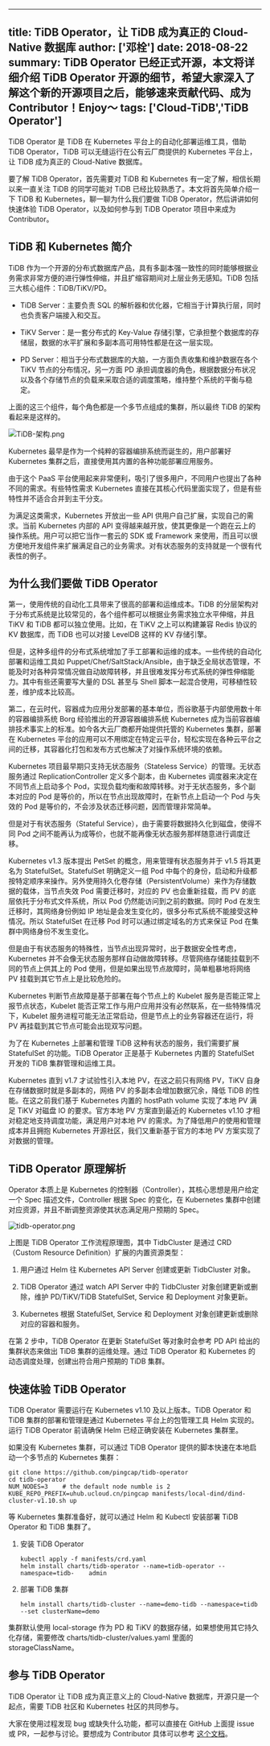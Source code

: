 
---
title: TiDB Operator，让 TiDB 成为真正的 Cloud-Native 数据库
author: ['邓栓']
date: 2018-08-22
summary: TiDB Operator 已经正式开源，本文将详细介绍 TiDB Operator 开源的细节，希望大家深入了解这个新的开源项目之后，能够速来贡献代码、成为 Contributor！Enjoy～
tags: ['Cloud-TiDB','TiDB Operator']
---

TiDB Operator 是 TiDB 在 Kubernetes 平台上的自动化部署运维工具，借助 TiDB Operator，TiDB 可以无缝运行在公有云厂商提供的 Kubernetes 平台上，让 TiDB 成为真正的 Cloud-Native 数据库。

要了解 TiDB Operator，首先需要对 TiDB 和 Kubernetes 有一定了解，相信长期以来一直关注 TiDB 的同学可能对 TiDB 已经比较熟悉了。本文将首先简单介绍一下 TiDB 和 Kubernetes，聊一聊为什么我们要做 TiDB Operator，然后讲讲如何快速体验 TiDB Operator，以及如何参与到 TiDB Operator 项目中来成为 Contributor。

## TiDB 和 Kubernetes 简介

TiDB 作为一个开源的分布式数据库产品，具有多副本强一致性的同时能够根据业务需求非常方便的进行弹性伸缩，并且扩缩容期间对上层业务无感知。TiDB 包括三大核心组件：TiDB/TiKV/PD。 

* TiDB Server：主要负责 SQL 的解析器和优化器，它相当于计算执行层，同时也负责客户端接入和交互。

* TiKV Server：是一套分布式的 Key-Value 存储引擎，它承担整个数据库的存储层，数据的水平扩展和多副本高可用特性都是在这一层实现。

* PD Server：相当于分布式数据库的大脑，一方面负责收集和维护数据在各个 TiKV 节点的分布情况，另一方面 PD 承担调度器的角色，根据数据分布状况以及各个存储节点的负载来采取合适的调度策略，维持整个系统的平衡与稳定。

上面的这三个组件，每个角色都是一个多节点组成的集群，所以最终 TiDB 的架构看起来是这样的。

![TiDB-架构.png](https://upload-images.jianshu.io/upload_images/542677-07e435ea2eeaa00c.png?imageMogr2/auto-orient/strip%7CimageView2/2/w/1240)

Kubernetes 最早是作为一个纯粹的容器编排系统而诞生的，用户部署好 Kubernetes 集群之后，直接使用其内置的各种功能部署应用服务。 

由于这个 PaaS 平台使用起来非常便利，吸引了很多用户，不同用户也提出了各种不同的需求。有些特性需求 Kubernetes 直接在其核心代码里面实现了，但是有些特性并不适合合并到主干分支。

为满足这类需求，Kubernetes 开放出一些 API 供用户自己扩展，实现自己的需求。当前 Kubernetes 内部的 API 变得越来越开放，使其更像是一个跑在云上的操作系统。用户可以把它当作一套云的 SDK 或 Framework 来使用，而且可以很方便地开发组件来扩展满足自己的业务需求。对有状态服务的支持就是一个很有代表性的例子。

## 为什么我们要做 TiDB Operator

第一，使用传统的自动化工具带来了很高的部署和运维成本。TiDB 的分层架构对于分布式系统是比较常见的，各个组件都可以根据业务需求独立水平伸缩，并且 TiKV 和 TiDB 都可以独立使用。比如，在 TiKV 之上可以构建兼容 Redis 协议的 KV 数据库，而 TiDB 也可以对接 LevelDB 这样的 KV 存储引擎。

但是，这种多组件的分布式系统增加了手工部署和运维的成本。一些传统的自动化部署和运维工具如 Puppet/Chef/SaltStack/Ansible，由于缺乏全局状态管理，不能及时对各种异常情况做自动故障转移，并且很难发挥分布式系统的弹性伸缩能力。其中有些还需要写大量的 DSL 甚至与 Shell 脚本一起混合使用，可移植性较差，维护成本比较高。

第二，在云时代，容器成为应用分发部署的基本单位，而谷歌基于内部使用数十年的容器编排系统 Borg 经验推出的开源容器编排系统 Kubernetes 成为当前容器编排技术事实上的标准。如今各大云厂商都开始提供托管的 Kubernetes 集群，部署在 Kubernetes 平台的应用可以不用绑定在特定云平台，轻松实现在各种云平台之间的迁移，其容器化打包和发布方式也解决了对操作系统环境的依赖。

Kubernetes 项目最早期只支持无状态服务（Stateless Service）的管理。无状态服务通过 ReplicationController 定义多个副本，由 Kubernetes 调度器来决定在不同节点上启动多个 Pod，实现负载均衡和故障转移。对于无状态服务，多个副本对应的 Pod 是等价的，所以在节点出现故障时，在新节点上启动一个 Pod 与失效的 Pod 是等价的，不会涉及状态迁移问题，因而管理非常简单。 

但是对于有状态服务（Stateful Service），由于需要将数据持久化到磁盘，使得不同 Pod 之间不能再认为成等价，也就不能再像无状态服务那样随意进行调度迁移。

Kubernetes v1.3 版本提出 PetSet 的概念，用来管理有状态服务并于 v1.5 将其更名为 StatefulSet。StatefulSet 明确定义一组 Pod 中每个的身份，启动和升级都按特定顺序来操作。另外使用持久化卷存储（PersistentVolume）来作为存储数据的载体，当节点失效 Pod 需要迁移时，对应的 PV 也会重新挂载，而 PV 的底层依托于分布式文件系统，所以 Pod 仍然能访问到之前的数据。同时 Pod 在发生迁移时，其网络身份例如 IP 地址是会发生变化的，很多分布式系统不能接受这种情况。所以 StatefulSet 在迁移 Pod 时可以通过绑定域名的方式来保证 Pod 在集群中网络身份不发生变化。

但是由于有状态服务的特殊性，当节点出现异常时，出于数据安全性考虑，Kubernetes 并不会像无状态服务那样自动做故障转移。尽管网络存储能挂载到不同的节点上供其上的 Pod 使用，但是如果出现节点故障时，简单粗暴地将网络 PV 挂载到其它节点上是比较危险的。

Kubernetes 判断节点故障是基于部署在每个节点上的 Kubelet 服务是否能正常上报节点状态，Kubelet 能否正常工作与用户应用并没有必然联系，在一些特殊情况下，Kubelet 服务进程可能无法正常启动，但是节点上的业务容器还在运行，将 PV 再挂载到其它节点可能会出现双写问题。

为了在 Kubernetes 上部署和管理 TiDB 这种有状态的服务，我们需要扩展 StatefulSet 的功能。TiDB Operator 正是基于 Kubernetes 内置的 StatefulSet 开发的 TiDB 集群管理和运维工具。

Kubernetes 直到 v1.7 才试验性引入本地 PV，在这之前只有网络 PV，TiKV 自身在存储数据时就是多副本的，网络 PV 的多副本会增加数据冗余，降低 TiDB 的性能。在这之前我们基于 Kubernetes 内置的 hostPath volume 实现了本地 PV 满足 TiKV 对磁盘 IO 的要求。官方本地 PV 方案直到最近的 Kubernetes v1.10 才相对稳定地支持调度功能，满足用户对本地 PV 的需求。为了降低用户的使用和管理成本并且拥抱 Kubernetes 开源社区，我们又重新基于官方的本地 PV 方案实现了对数据的管理。

## TiDB Operator 原理解析

Operator 本质上是 Kubernetes 的控制器（Controller），其核心思想是用户给定一个 Spec 描述文件，Controller 根据 Spec 的变化，在 Kubernetes 集群中创建对应资源，并且不断调整资源使其状态满足用户预期的 Spec。

![tidb-operator.png](https://upload-images.jianshu.io/upload_images/542677-bc69ec093f27ad80.png?imageMogr2/auto-orient/strip%7CimageView2/2/w/1240)


上图是 TiDB Operator 工作流程原理图，其中 TidbCluster 是通过 CRD（Custom Resource Definition）扩展的内置资源类型：

1. 用户通过 Helm 往 Kubernetes API Server 创建或更新 TidbCluster 对象。

2. TiDB Operator 通过 watch API Server 中的 TidbCluster 对象创建更新或删除，维护 PD/TiKV/TiDB StatefulSet, Service 和 Deployment 对象更新。

3. Kubernetes 根据 StatefulSet, Service 和 Deployment 对象创建更新或删除对应的容器和服务。

在第 2 步中，TiDB Operator 在更新 StatefulSet 等对象时会参考 PD API 给出的集群状态来做出 TiDB 集群的运维处理。通过 TiDB Operator 和 Kubernetes 的动态调度处理，创建出符合用户预期的 TiDB 集群。

## 快速体验 TiDB Operator

TiDB Operator 需要运行在 Kubernetes v1.10 及以上版本。TiDB Operator 和 TiDB 集群的部署和管理是通过 Kubernetes 平台上的包管理工具 Helm 实现的。运行 TiDB Operator 前请确保 Helm 已经正确安装在 Kubernetes 集群里。 

如果没有 Kubernetes 集群，可以通过 TiDB Operator 提供的脚本快速在本地启动一个多节点的 Kubernetes 集群：

```
git clone https://github.com/pingcap/tidb-operator
cd tidb-operator
NUM_NODES=3    # the default node numble is 2
KUBE_REPO_PREFIX=uhub.ucloud.cn/pingcap manifests/local-dind/dind-cluster-v1.10.sh up
```

等 Kubernetes 集群准备好，就可以通过 Helm 和 Kubectl 安装部署 TiDB Operator 和 TiDB 集群了。

1. 安装 TiDB Operator

	```
	kubectl apply -f manifests/crd.yaml
	helm install charts/tidb-operator --name=tidb-operator --namespace=tidb-	admin
	```

2. 部署 TiDB 集群

	```
	helm install charts/tidb-cluster --name=demo-tidb --namespace=tidb --set clusterName=demo
	```

集群默认使用 local-storage 作为 PD 和 TiKV 的数据存储，如果想使用其它持久化存储，需要修改 charts/tidb-cluster/values.yaml 里面的 storageClassName。

## 参与 TiDB Operator

TiDB Operator 让 TiDB 成为真正意义上的 Cloud-Native 数据库，开源只是一个起点，需要 TiDB 社区和 Kubernetes 社区的共同参与。 

大家在使用过程发现 bug 或缺失什么功能，都可以直接在 GitHub 上面提 issue 或 PR，一起参与讨论。要想成为 Contributor 具体可以参考 [这个文档](https://github.com/pingcap/tidb-operator/blob/master/docs/CONTRIBUTING.md)。


